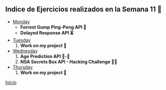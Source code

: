 ## Indice de Ejercicios realizados en la Semana 11 🧠

<ul>
    <li>
        <a href="./Monday.md">Monday</a>
        <ul>
            <li><strong>Forrest Gump Ping-Pong API 🏓</strong></li>
            <li><strong>Delayed Response API ⏳</strong></li>
        </ul>
    </li>
    <li>
        <a href="./Tuesday.md">Tuesday</a>
        <ol>
            <li><strong>Work on my project 🧠</strong></li>
        </ol>
    </li>
    <li>
        <a href="./Wednesday.md">Wednesday</a>
        <ol>
            <li><strong>Age Prediction API 👶-👴</strong></li>
            <li><strong>NSA Secrets Box API - Hacking Challenge 👨‍💻</strong></li>
        </ol>
    </li>
    <li>
        <a href="./Thursday.md">Thursday</a>
        <ol>
            <li><strong>Work on my project 🧠</strong></li>
        </ol>
    </li>
		</ul>

<a href="../README.md">Inicio</a>

